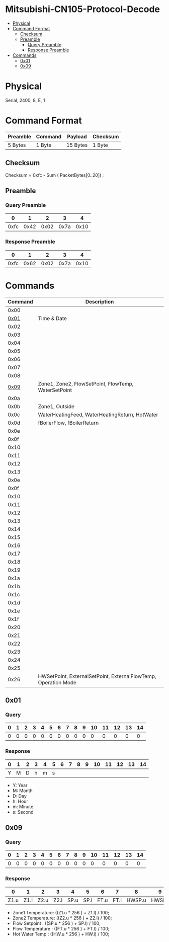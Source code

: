 # Mitsubishi-CN105-Protocol-Decode
- [Physical](#physical)
- [Command Format](#command-format)
  * [Checksum](#checksum)
  * [Preamble](#preamble)
    + [Query Preamble](#query-preamble)
    + [Response Preamble](#response-preamble)
- [Commands](#commands)
  * [0x01](#0x01)
  * [0x09](#0x09)
  


# Physical
Serial, 2400, 8, E, 1

# Command Format

| Preamble | Command | Payload | Checksum |
| --- | --- | --- | --- |
| 5 Bytes | 1 Byte | 15 Bytes | 1 Byte |

## Checksum

Checksum = 0xfc - Sum ( PacketBytes[0..20]) ;
## Preamble
### Query Preamble
| 0 | 1 | 2 | 3 | 4 |
| ---  | ---  | ---  | ---  | ---  |
| 0xfc | 0x42 | 0x02 | 0x7a | 0x10 |

### Response Preamble

| 0 | 1 | 2 | 3 | 4 |
| ---  | ---  | ---  | ---  | ---  |
| 0xfc | 0x62 | 0x02 | 0x7a | 0x10 |

# Commands
| Command | Description |
| ------- | ----------- |
| 0x00 |     |
| [0x01](#0x01) | Time & Date |
| 0x02 |     |
| 0x03 |     |
| 0x04 |     |
| 0x05 |     |
| 0x06 |     |
| 0x07 |     |
| 0x08 |     |
| [0x09](#0x09) | Zone1, Zone2, FlowSetPoint, FlowTemp, WaterSetPoint |
| 0x0a |     |
| 0x0b | Zone1, Outside |
| 0x0c | WaterHeatingFeed, WaterHeatingReturn, HotWater |
| 0x0d | fBoilerFlow,  fBoilerReturn |
| 0x0e |     |
| 0x0f |     |
| 0x10 |     |
| 0x11 |     |
| 0x12 |     |
| 0x13 |     |
| 0x0e |     |
| 0x0f |     |
| 0x10 |     |
| 0x11 |     |
| 0x12 |     |
| 0x13 |     |
| 0x14 |     |
| 0x15 |     |
| 0x16 |     |
| 0x17 |     |
| 0x18 |     |
| 0x19 |     |
| 0x1a |     |
| 0x1b |     |
| 0x1c |     |
| 0x1d |     |
| 0x1e |     |
| 0x1f |     |
| 0x20 |     |
| 0x21 |     |
| 0x22 |     |
| 0x23 |     |
| 0x24 |     |
| 0x25 |     |
| 0x26 | HWSetPoint, ExternalSetPoint, ExternalFlowTemp, Operation Mode |

## 0x01
### Query
| 0 | 1 | 2 | 3 | 4 | 5 | 6 | 7 | 8 | 9 | 10 | 11 | 12 | 13 | 14 |
|---|---|---|---|---|---|---|---|---|---|----|----|----|----|----|
| 0 | 0 | 0 | 0 | 0 | 0 | 0 | 0 | 0 | 0 | 0  | 0  |  0 |  0 |  0 |

### Response
| 0 | 1 | 2 | 3 | 4 | 5 | 6 | 7 | 8 | 9 | 10 | 11 | 12 | 13 | 14 |
|---|---|---|---|---|---|---|---|---|---|----|----|----|----|----|
| Y | M | D | h | m | s |   |   |   |   |    |    |    |    |    |

* Y: Year
* M: Month
* D: Day
* h: Hour
* m: Minute
* s: Second

## 0x09
### Query
| 0 | 1 | 2 | 3 | 4 | 5 | 6 | 7 | 8 | 9 | 10 | 11 | 12 | 13 | 14 |
|---|---|---|---|---|---|---|---|---|---|----|----|----|----|----|
| 0 | 0 | 0 | 0 | 0 | 0 | 0 | 0 | 0 | 0 | 0  | 0  |  0 |  0 |  0 |

### Response
| 0 | 1 | 2 | 3 | 4 | 5 | 6 | 7 | 8 | 9 | 10 | 11 | 12 | 13 | 14 |
|---|---|---|---|---|---|---|---|---|---|----|----|----|----|----|
| Z1.u | Z1.l | Z2.u | Z2.l | SP.u | SP.l | FT.u | FT.l | HWSP.u  | HWSP.l  |    |    |    |    |    |

* Zone1 Temperature:  ((Z1.u * 256 ) + Z1.l) / 100;
* Zone2 Temperature:  ((Z2.u * 256 ) + Z2.l) / 100;
* Flow Setpoint    :  ((SP.u * 256 ) + SP.l) / 100;
* Flow Temperature :  ((FT.u * 256 ) + FT.l) / 100;
* Hot Water Temp   :  ((HW.u * 256 ) + HW.l) / 100;


